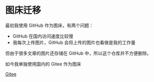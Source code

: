 # 图床迁移

最初我使用 GitHub 作为图床，有两个问题：

* GitHub 在国内访问速度比较慢
* 我每次上传图片，GitHub 会将上传的图片也看做是我的工作量

但由于很多文章的图片还存储在 GitHub 中，所以这个仓库并不方便删除。

如今我单独使用国内的 Gitee 作为图床

[Gitee](https://gitee.com/Li-Jun-Lin/figure)

